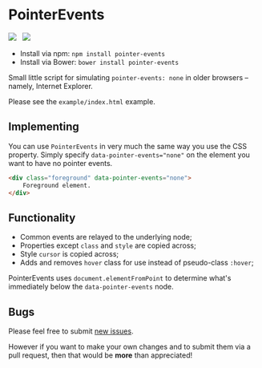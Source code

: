 PointerEvents
==============

<img src="https://travis-ci.org/Wildhoney/PointerEvents.png?branch=master" />
&nbsp;
<img src="https://badge.fury.io/js/pointer-events.png" />

* Install via npm: `npm install pointer-events`
* Install via Bower: `bower install pointer-events`

Small little script for simulating `pointer-events: none` in older browsers &ndash; namely, Internet Explorer.

Please see the `example/index.html` example.

Implementing
--------------

You can use `PointerEvents` in very much the same way you use the CSS property. Simply specify `data-pointer-events="none"` on the element you want to have no pointer events.

```html
<div class="foreground" data-pointer-events="none">
    Foreground element.
</div>
```

Functionality
--------------

 * Common events are relayed to the underlying node;
 * Properties except `class` and `style` are copied across;
 * Style `cursor` is copied across;
 * Adds and removes `hover` class for use instead of pseudo-class `:hover`;

PointerEvents uses `document.elementFromPoint` to determine what's immediately below the `data-pointer-events` node.

Bugs
--------------

Please feel free to submit <a href="https://github.com/Wildhoney/PointerEvents/issues">new issues</a>.

However if you want to make your own changes and to submit them via a pull request, then that would be **more** than appreciated!